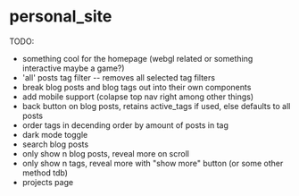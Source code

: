 # personal_site

TODO:
* something cool for the homepage (webgl related or something interactive maybe a game?)
* 'all' posts tag filter -- removes all selected tag filters
* break blog posts and blog tags out into their own components
* add mobile support (colapse top nav right among other things)
* back button on blog posts, retains active_tags if used, else defaults to all posts
* order tags in decending order by amount of posts in tag
* dark mode toggle
* search blog posts
* only show n blog posts, reveal more on scroll
* only show n tags, reveal more with "show more" button (or some other method tdb)
* projects page
